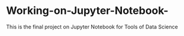 # Working-on-Jupyter-Notebook-
This is the final project on Jupyter Notebook for Tools of Data Science
